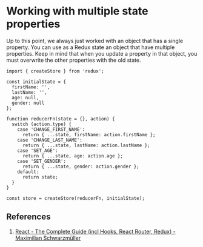 # Working with multiple state properties

Up to this point, we always just worked with an object that has a single property. You can use as a Redux state an object that have multiple properties. Keep in mind that when you update a property in that object, you must overwrite the other properties with the old state.

```react
import { createStore } from 'redux';

const initialState = { 
  firstName: '', 
  lastName: '', 
  age: null, 
  gender: null 
};

function reducerFn(state = {}, action) {
  switch (action.type) {
    case 'CHANGE_FIRST_NAME':
      return { ...state, firstName: action.firstName };
    case 'CHANGE_LAST_NAME':
      return { ...state, lastName: action.lastName };
    case 'SET_AGE':
      return { ...state, age: action.age };
    case 'SET_GENDER':
      return { ...state, gender: action.gender };
    default:
      return state;
  }
}

const store = createStore(reducerFn, initialState);
```

## References

1. [React - The Complete Guide (incl Hooks, React Router, Redux) - Maximilian Schwarzmüller](https://www.udemy.com/course/react-the-complete-guide-incl-redux/)